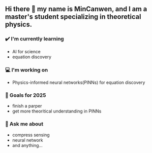 ## Hi there 👋 my name is MinCanwen, and I am a master's student specializing in theoretical physics.
<!-- Create a tabular data for blog posts-->
### ✔️ I'm currently learning
- AI for science
- equation discovery

### 💻 I'm working on
- Physics-informed neural networks(PINNs) for equation discovery

### 🌱 Goals for 2025
- finish a parper
- get more theoritical understanding in PINNs

### 💭 Ask me about
- compress sensing
- neural network
- and anything...
<!-- 
### 🌴 Fun facts
- Trying to explore the mysteries.
- Congratualtions on making through the shell.-->
